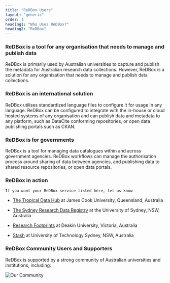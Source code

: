 ```yaml
---
title: "ReDBox Users"
layout: "generic"
order: 1
heading1: "Who Uses ReDBox?"
heading2: "ReDBox"
---
```

### ReDBox is a tool for any organisation that needs to manage and publish data
ReDBox is primarily used by Australian universities to capture and publish the metadata for Australian research data collections. However, ReDBox is a solution for any organisation that needs to manage and publish data collections.
### ReDBox is an international solution
ReDBox utilises standardized language files to configure it for usage in any language. ReDBox can be configured to integrate with the in-house or cloud hosted systems of any organisation and can publish data and metadata to any platform, such as DataCite conforming repositories, or open data publishing portals such as CKAN.
### ReDBox is for governments
ReDBox is a tool for managing data catalogues within and across government agencies. ReDBox workflows can manage the authorisation process around sharing of data between agencies, and publishing data to shared resource repositories, or open data portals.
### ReDBox in action
```If you want your ReDBox service listed here, let us know```

 * [The Tropical Data Hub](https://tropicaldatahub.org) at James Cook University, Queensland, Australia

 * [The Sydney Research Data Registry](https://rdmp.sydney.edu.au/redbox/default/home) at the University of Sydney, NSW, Australia

 * [Research Footprints](https://research-data.deakin.edu.au/footprints) at Deakin University, Victoria, Australia

 * [Stash](https://stash.research.uts.edu.au/) at University of Technology Sydney, NSW, Australia
### ReDBox Community Users and Supporters
ReDBox is supported by a strong community of Australian universities and institutions, including:

![Our Community](/images/userlogos.png)
